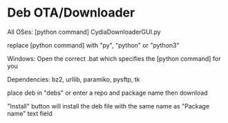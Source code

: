 # Deb OTA/Downloader

All OSes: [python command] CydiaDownloaderGUI.py

replace [python command] with "py", "python" or "python3"

Windows: Open the correct .bat which specifies the [python command] for you

Dependencies: bz2, urllib, paramiko, pysftp, tk

place deb in "debs" or enter a repo and package name then download

"Install" button will install the deb file with the same name as "Package name" text field
